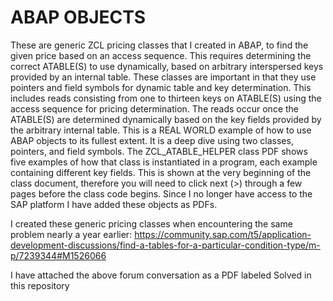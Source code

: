 # ABAP OBJECTS
These are generic ZCL pricing classes that I created in ABAP, to find the given price based on an access sequence.  This requires determining the correct ATABLE(S) to use dynamically, based on arbitrary interspersed keys provided by an internal table. These classes are important in that they use pointers and field symbols for dynamic table and key determination. This includes reads consisting from one to thirteen keys on ATABLE(S) using the access sequence for pricing determination.  The reads occur once the ATABLE(S) are determined dynamically based on the key fields provided by the arbitrary internal table. This is a REAL WORLD example of how to use ABAP objects to its fullest extent. It is a deep dive using two classes, pointers, and field symbols. The ZCL_ATABLE_HELPER class PDF shows five examples of how that class is instantiated in a program, each example containing different key fields.  This is shown at the very beginning of the class document, therefore you will need to click next (>) through a few pages before the class code begins. Since I no longer have access to the SAP platform I have added these objects as PDFs.

I created these generic pricing classes when encountering the same problem nearly a year earlier:
https://community.sap.com/t5/application-development-discussions/find-a-tables-for-a-particular-condition-type/m-p/7239344#M1526066

I have attached the above forum conversation as a PDF labeled Solved in this repository
